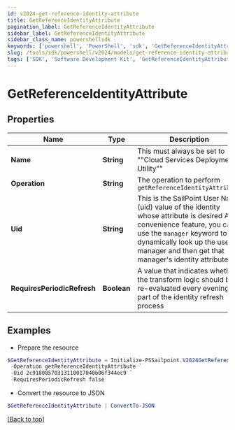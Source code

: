 ```yaml
---
id: v2024-get-reference-identity-attribute
title: GetReferenceIdentityAttribute
pagination_label: GetReferenceIdentityAttribute
sidebar_label: GetReferenceIdentityAttribute
sidebar_class_name: powershellsdk
keywords: ['powershell', 'PowerShell', 'sdk', 'GetReferenceIdentityAttribute', 'V2024GetReferenceIdentityAttribute'] 
slug: /tools/sdk/powershell/v2024/models/get-reference-identity-attribute
tags: ['SDK', 'Software Development Kit', 'GetReferenceIdentityAttribute', 'V2024GetReferenceIdentityAttribute']
---
```



# GetReferenceIdentityAttribute

## Properties

Name | Type | Description | Notes
------------ | ------------- | ------------- | -------------
**Name** | **String** | This must always be set to ""Cloud Services Deployment Utility"" | [required]
**Operation** | **String** | The operation to perform `getReferenceIdentityAttribute` | [required]
**Uid** | **String** | This is the SailPoint User Name (uid) value of the identity whose attribute is desired  As a convenience feature, you can use the `manager` keyword to dynamically look up the user's manager and then get that manager's identity attribute.  | [required]
**RequiresPeriodicRefresh** | **Boolean** | A value that indicates whether the transform logic should be re-evaluated every evening as part of the identity refresh process | [optional] 

## Examples

- Prepare the resource
```powershell
$GetReferenceIdentityAttribute = Initialize-PSSailpoint.V2024GetReferenceIdentityAttribute  -Name Cloud Services Deployment Utility `
 -Operation getReferenceIdentityAttribute `
 -Uid 2c91808570313110017040b06f344ec9 `
 -RequiresPeriodicRefresh false
```

- Convert the resource to JSON
```powershell
$GetReferenceIdentityAttribute | ConvertTo-JSON
```


[[Back to top]](#) 

